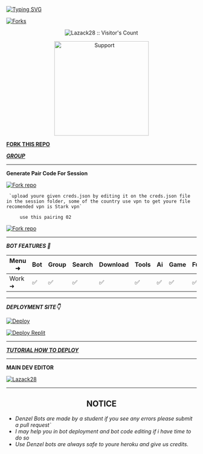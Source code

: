 [![Typing SVG](https://readme-typing-svg.herokuapp.com?font=Rockstar-ExtraBold&color=F33A6A&lines=WELCOME+TO+DENZEL+BOT+V2+MADE+BY;MICK🇹🇿;THANKS+FOR+VISITING+MY+REPO)](https://git.io/typing-svg)

<p align="left">
  <a href="" target="_blank">
    <img alt="Forks" src="https://img.shields.io/github/forks/Dady24/Denzel-V2/" />
  </a>

</p>
<p align="center"><img src="https://profile-counter.glitch.me/{Lazack28}/count.svg" alt="Lazack28 :: Visitor's Count" /></p>
<p align="center">  

<p align="center">
  <a href="https://chat.whatsapp.com/ICNOZzsDH9E81j3RlqLx4w">
    <img alt=Support height="250" src="https://telegra.ph/file/d257d118b743b15b83c30.jpg"> 
    </p>

****[FORK THIS REPO](https://github.com/Dady24/Denzel-V2//fork)****

***[GROUP](https://chat.whatsapp.com/CAKGysbedAWCrGmrm5bOiz)***


------------------------------------------

**Generate Pair Code For Session**

<a href='https://replit.com/@lazck22/LAZACK-ADVANCE-AND-DEVICE' target="_blank"><img alt='Fork repo' src='https://img.shields.io/badge/PAIRING CODE-001-magenta?style=for-the-badge&logo=opencv&logoColor=white'/></a>


     `upload youre given creds.json by editing it on the creds.json file in the session folder, some of the country use vpn to get youre file recomended vpn is Stark vpn`

         use this pairing 02 
<a href='https://creds-1.onrender.com/pair' target="_blank"><img alt='Fork repo' src='https://img.shields.io/badge/PAIRING CODE-002-magenta?style=for-the-badge&logo=opencv&logoColor=white'/></a>

-------------------------

***BOT FEATURES 💌***

| Menu ⁠➜ | Bot | Group | Search | Download | Tools | Ai | Game | Fun | Owner | Bug | Convert | List |
| --------| --- | ----- | ------ | -------- | ----- | -- | ---- | --- | ----- | ----| --------| -----|
| Work ➜ |  ✅ |   ✅  |    ✅  |     ✅   |   ✅  | ✅ |   ✅ |  ✅ |  ✅   | ✅  |    ✅   |  ✅  |

---------------------

*****DEPLOYMENT SITE👇*****

[![Deploy](https://www.herokucdn.com/deploy/button.svg)](https://heroku.com/deploy?template=https://github.com/Lazack28/Lazack-advanced)
  
<a href='https://replit.com/~' target="_blank"><img alt='Deploy Replit' src='https://img.shields.io/badge/DEPLOY REPLIT-100000?style=for-the-badge&logo=scan&logoColor=white&labelColor=black&color=black'/></a>

----------------------

***[TUTORIAL HOW TO DEPLOY](https://vm.tiktok.com/ZMrEaehwD/)***

----------------------

****MAIN DEV EDITOR****

 [![Lazack28](https://github.com/Mickeymozy.png?size=100)](https://github.com/Mickeymozy)

----------------------

<h2 align="center">  NOTICE
</h2>
   
 
- *Denzel Bots are made by a student if you see any errors please submit a pull request`*
- *I may help you in bot deployment and bot code editing if i have time to do so*
- *Use Denzel bots are always safe to youre heroku and give us credits.*
